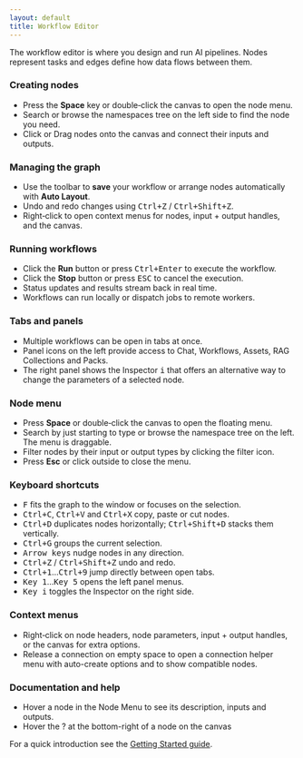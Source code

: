 ```yaml
---
layout: default
title: Workflow Editor
---
```


The workflow editor is where you design and run AI pipelines. Nodes represent tasks and edges define how data flows between them.

### Creating nodes

- Press the **Space** key or double‑click the canvas to open the node menu.
- Search or browse the namespaces tree on the left side to find the node you need.
- Click or Drag nodes onto the canvas and connect their inputs and outputs.

### Managing the graph

- Use the toolbar to **save** your workflow or arrange nodes automatically with **Auto Layout**.
- Undo and redo changes using <kbd>Ctrl+Z</kbd> / <kbd>Ctrl+Shift+Z</kbd>.
- Right‑click to open context menus for nodes, input + output handles, and the canvas.

### Running workflows

- Click the **Run** button or press <kbd>Ctrl+Enter</kbd> to execute the workflow.
- Click the **Stop** button or press <kbd>ESC</kbd> to cancel the execution.
- Status updates and results stream back in real time.
- Workflows can run locally or dispatch jobs to remote workers.

### Tabs and panels

- Multiple workflows can be open in tabs at once.
- Panel icons on the left provide access to Chat, Workflows, Assets, RAG Collections and Packs.
- The right panel shows the Inspector <kbd>i</kbd> that offers an alternative way to change the parameters of a selected node.

### Node menu

- Press **Space** or double‑click the canvas to open the floating menu.
- Search by just starting to type or browse the namespace tree on the left. The menu is draggable.
- Filter nodes by their input or output types by clicking the filter icon.
- Press **Esc** or click outside to close the menu.

### Keyboard shortcuts

- <kbd>F</kbd> fits the graph to the window or focuses on the selection.
- <kbd>Ctrl+C</kbd>, <kbd>Ctrl+V</kbd> and <kbd>Ctrl+X</kbd> copy, paste or cut nodes.
- <kbd>Ctrl+D</kbd> duplicates nodes horizontally; <kbd>Ctrl+Shift+D</kbd> stacks them vertically.
- <kbd>Ctrl+G</kbd> groups the current selection.
- <kbd>Arrow keys</kbd> nudge nodes in any direction.
- <kbd>Ctrl+Z</kbd> / <kbd>Ctrl+Shift+Z</kbd> undo and redo.
- <kbd>Ctrl+1</kbd>…<kbd>Ctrl+9</kbd> jump directly between open tabs.
- <kbd>Key 1</kbd>…<kbd>Key 5</kbd> opens the left panel menus.
- <kbd>Key i</kbd> toggles the Inspector on the right side.

### Context menus

- Right‑click on node headers, node parameters, input + output handles, or the canvas for extra options.
- Release a connection on empty space to open a connection helper menu with auto-create options and to show compatible nodes.

### Documentation and help

- Hover a node in the Node Menu to see its description, inputs and outputs.
- Hover the ? at the bottom-right of a node on the canvas

For a quick introduction see the [Getting Started guide](getting-started.md).
